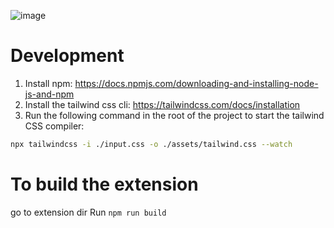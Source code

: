 ![image](https://github.com/user-attachments/assets/1cf4b7ab-fb71-4a89-8d37-731d0a40237a)

# Development

1. Install npm: https://docs.npmjs.com/downloading-and-installing-node-js-and-npm
2. Install the tailwind css cli: https://tailwindcss.com/docs/installation
3. Run the following command in the root of the project to start the tailwind CSS compiler:

```bash
npx tailwindcss -i ./input.css -o ./assets/tailwind.css --watch
```

# To build the extension

go to extension dir Run `npm run build`
